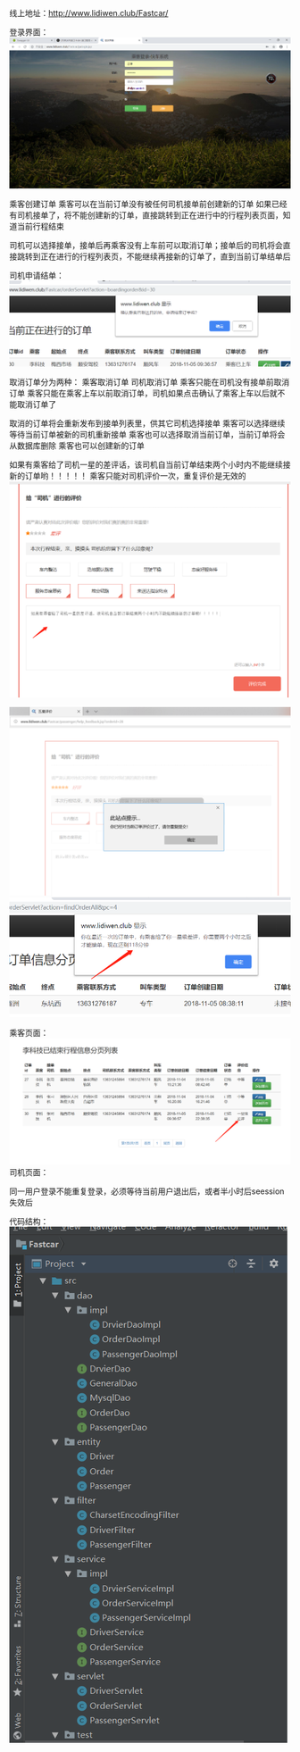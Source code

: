 线上地址：http://www.lidiwen.club/Fastcar/

登录界面：
![image](https://github.com/lidiwen8/Fastcar/blob/cc5da341664302de7767400c92a7a0c42fba9914/web/Images/%E4%B9%98%E5%AE%A2%E7%99%BB%E5%BD%95.png?raw=true) 

乘客创建订单
乘客可以在当前订单没有被任何司机接单前创建新的订单
如果已经有司机接单了，将不能创建新的订单，直接跳转到正在进行中的行程列表页面，知道当前行程结束

司机可以选择接单，接单后再乘客没有上车前可以取消订单；接单后的司机将会直接跳转到正在进行的行程列表页，不能继续再接新的订单了，直到当前订单结单后

司机申请结单：
![image](https://github.com/lidiwen8/Fastcar/blob/cc5da341664302de7767400c92a7a0c42fba9914/web/Images/%E7%94%B3%E8%AF%B7%E7%BB%93%E5%8D%95.png?raw=true) 


取消订单分为两种：
乘客取消订单
司机取消订单
乘客只能在司机没有接单前取消订单
乘客只能在乘客上车以前取消订单，司机如果点击确认了乘客上车以后就不能取消订单了

取消的订单将会重新发布到接单列表里，供其它司机选择接单
乘客可以选择继续等待当前订单被新的司机重新接单
乘客也可以选择取消当前订单，当前订单将会从数据库删除
乘客也可以创建新的订单


如果有乘客给了司机一星的差评话，该司机自当前订单结束两个小时内不能继续接新的订单哟！！！！！
乘客只能对司机评价一次，重复评价是无效的
![image](https://github.com/lidiwen8/Fastcar/blob/cc5da341664302de7767400c92a7a0c42fba9914/web/Images/%E8%AF%84%E4%BB%B7%E9%A1%B5%E9%9D%A2.png?raw=true)

![image](https://github.com/lidiwen8/Fastcar/blob/cc5da341664302de7767400c92a7a0c42fba9914/web/Images/%E6%97%A0%E9%87%8D%E5%A4%8D%E8%AF%84%E4%BB%B7.png?raw=true)
![image](https://github.com/lidiwen8/Fastcar/blob/cc5da341664302de7767400c92a7a0c42fba9914/web/Images/%E5%8F%B8%E6%9C%BA%E6%8E%A5%E5%8D%95.png?raw=true)

乘客页面：
![image](https://github.com/lidiwen8/Fastcar/blob/cc5da341664302de7767400c92a7a0c42fba9914/web/Images/%E4%B9%98%E5%AE%A2%E7%BB%93%E6%9D%9F%E8%AE%A2%E5%8D%95%E9%A1%B5%E9%9D%A2.png?raw=true)
司机页面：



同一用户登录不能重复登录，必须等待当前用户退出后，或者半小时后seession失效后

代码结构：
![image](https://github.com/lidiwen8/Fastcar/blob/cc5da341664302de7767400c92a7a0c42fba9914/web/Images/%E9%A1%B9%E7%9B%AE%E4%BB%A3%E7%A0%81%E7%BB%93%E6%9E%84.png?raw=true)


